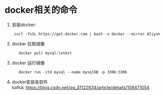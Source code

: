 # docker相关的命令
1. 安装docker:
   ```
    curl -fsSL https://get.docker.com | bash -s docker --mirror Aliyun
   ```

2. docker 拉取镜像
   ```   
      docker pull mysql:latest
   ```
3. docker 运行镜像
   ```
      docker run -itd mysql --name mysqlDB -p 3306:3306
   ```
4. docker安装各软件  
   kafka:   https://blog.csdn.net/qq_41122834/article/details/108471054